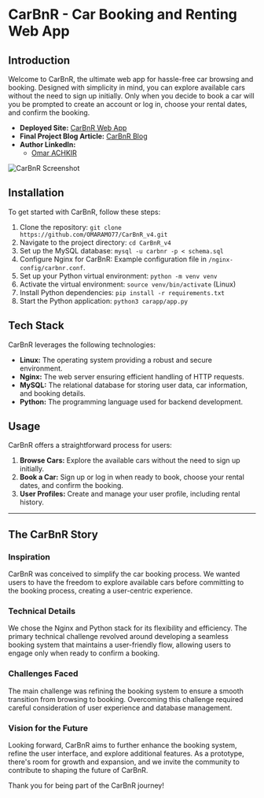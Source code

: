 # CarBnR - Car Booking and Renting Web App

## Introduction

Welcome to CarBnR, the ultimate web app for hassle-free car browsing and booking. Designed with simplicity in mind, you can explore available cars without the need to sign up initially. Only when you decide to book a car will you be prompted to create an account or log in, choose your rental dates, and confirm the booking.

- **Deployed Site:** [CarBnR Web App](https://www.eromo.tech)
- **Final Project Blog Article:** [CarBnR Blog](https://github.com/OMARAMO77/Blog-Post-Portfolio?tab=readme-ov-file#carbnr---car-booking-and-renting-web-app)
- **Author LinkedIn:**
  - [Omar ACHKIR](https://www.linkedin.com/in/OMARAMO77/)

![CarBnR Screenshot](https://github.com/OMARAMO77/CarBnR_v3/blob/master/web-app3.png)

## Installation

To get started with CarBnR, follow these steps:

1. Clone the repository: `git clone https://github.com/OMARAMO77/CarBnR_v4.git`
2. Navigate to the project directory: `cd CarBnR_v4`
3. Set up the MySQL database: `mysql -u carbnr -p < schema.sql`
4. Configure Nginx for CarBnR: Example configuration file in `/nginx-config/carbnr.conf`.
5. Set up your Python virtual environment: `python -m venv venv`
6. Activate the virtual environment: `source venv/bin/activate` (Linux)
7. Install Python dependencies: `pip install -r requirements.txt`
8. Start the Python application: `python3 carapp/app.py`

## Tech Stack

CarBnR leverages the following technologies:

- **Linux:** The operating system providing a robust and secure environment.
- **Nginx:** The web server ensuring efficient handling of HTTP requests.
- **MySQL:** The relational database for storing user data, car information, and booking details.
- **Python:** The programming language used for backend development.

## Usage

CarBnR offers a straightforward process for users:

1. **Browse Cars:** Explore the available cars without the need to sign up initially.
2. **Book a Car:** Sign up or log in when ready to book, choose your rental dates, and confirm the booking.
3. **User Profiles:** Create and manage your user profile, including rental history.

---

## The CarBnR Story

### Inspiration

CarBnR was conceived to simplify the car booking process. We wanted users to have the freedom to explore available cars before committing to the booking process, creating a user-centric experience.

### Technical Details

We chose the Nginx and Python stack for its flexibility and efficiency. The primary technical challenge revolved around developing a seamless booking system that maintains a user-friendly flow, allowing users to engage only when ready to confirm a booking.

### Challenges Faced

The main challenge was refining the booking system to ensure a smooth transition from browsing to booking. Overcoming this challenge required careful consideration of user experience and database management.

### Vision for the Future

Looking forward, CarBnR aims to further enhance the booking system, refine the user interface, and explore additional features. As a prototype, there's room for growth and expansion, and we invite the community to contribute to shaping the future of CarBnR.

Thank you for being part of the CarBnR journey!
